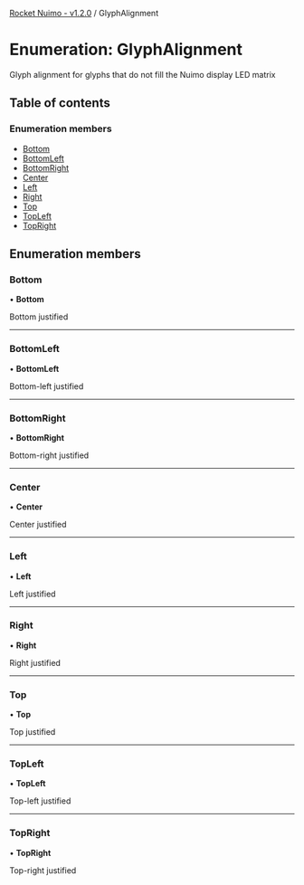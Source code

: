 [Rocket Nuimo - v1.2.0](../README.md) / GlyphAlignment

# Enumeration: GlyphAlignment

Glyph alignment for glyphs that do not fill the Nuimo display LED matrix

## Table of contents

### Enumeration members

- [Bottom](glyphalignment.md#bottom)
- [BottomLeft](glyphalignment.md#bottomleft)
- [BottomRight](glyphalignment.md#bottomright)
- [Center](glyphalignment.md#center)
- [Left](glyphalignment.md#left)
- [Right](glyphalignment.md#right)
- [Top](glyphalignment.md#top)
- [TopLeft](glyphalignment.md#topleft)
- [TopRight](glyphalignment.md#topright)

## Enumeration members

### Bottom

• **Bottom**

Bottom justified

___

### BottomLeft

• **BottomLeft**

Bottom-left justified

___

### BottomRight

• **BottomRight**

Bottom-right justified

___

### Center

• **Center**

Center justified

___

### Left

• **Left**

Left justified

___

### Right

• **Right**

Right justified

___

### Top

• **Top**

Top justified

___

### TopLeft

• **TopLeft**

Top-left justified

___

### TopRight

• **TopRight**

Top-right justified
